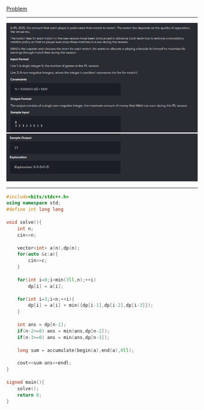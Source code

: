 [Problem](https://www.codechef.com/ZCOPRAC/problems/ZCO14004)

---
![alt image](img/1.png)
![alt image](img/2.png)

---

```cpp
#include<bits/stdc++.h>
using namespace std;
#define int long long

void solve(){
	int n;
	cin>>n;
	
	vector<int> a(n),dp(n);
	for(auto &c:a){
		cin>>c;
	}

	for(int i=0;i<min(3ll,n);++i)
		dp[i] = a[i];

	for(int i=3;i<n;++i){
		dp[i] = a[i] + min({dp[i-1],dp[i-2],dp[i-3]});
	}

	int ans = dp[n-1];
	if(n-2>=0) ans = min(ans,dp[n-2]);
	if(n-3>=0) ans = min(ans,dp[n-3]);

	long sum = accumulate(begin(a),end(a),0ll);

	cout<<sum-ans<<endl;
}

signed main(){
	solve();
	return 0;
}
```